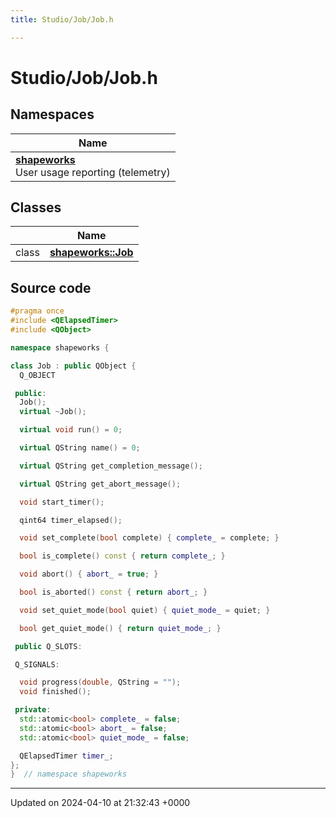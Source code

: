 ```yaml
---
title: Studio/Job/Job.h

---
```


# Studio/Job/Job.h



## Namespaces

| Name           |
| -------------- |
| **[shapeworks](../Namespaces/namespaceshapeworks.md)** <br>User usage reporting (telemetry)  |

## Classes

|                | Name           |
| -------------- | -------------- |
| class | **[shapeworks::Job](../Classes/classshapeworks_1_1Job.md)**  |




## Source code

```cpp
#pragma once
#include <QElapsedTimer>
#include <QObject>

namespace shapeworks {

class Job : public QObject {
  Q_OBJECT

 public:
  Job();
  virtual ~Job();

  virtual void run() = 0;

  virtual QString name() = 0;

  virtual QString get_completion_message();

  virtual QString get_abort_message();

  void start_timer();

  qint64 timer_elapsed();

  void set_complete(bool complete) { complete_ = complete; }

  bool is_complete() const { return complete_; }

  void abort() { abort_ = true; }

  bool is_aborted() const { return abort_; }

  void set_quiet_mode(bool quiet) { quiet_mode_ = quiet; }

  bool get_quiet_mode() { return quiet_mode_; }

 public Q_SLOTS:

 Q_SIGNALS:

  void progress(double, QString = "");
  void finished();

 private:
  std::atomic<bool> complete_ = false;
  std::atomic<bool> abort_ = false;
  std::atomic<bool> quiet_mode_ = false;

  QElapsedTimer timer_;
};
}  // namespace shapeworks
```


-------------------------------

Updated on 2024-04-10 at 21:32:43 +0000
